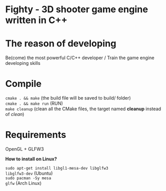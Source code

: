 # Fighty - 3D shooter game engine written in C++

# The reason of developing
Be(come) the most powerful C/C++ developer / Train the game engine developing skills

# Compile
<code>cmake . && make</code> (the build file will be saved to build/ folder)<br />
<code>cmake . && make run</code> (RUN)<br />
<code>make cleanup</code> (clean all the CMake files, the target named **cleanup** instead of *clean*)

# Requirements
OpenGL + GLFW3

**How to install on Linux?**

<code>sudo apt-get install libgl1-mesa-dev libglfw3 libglfw3-dev</code> (Ubuntu)<br />
<code>sudo pacman -Sy mesa glfw</code> (Arch Linux)